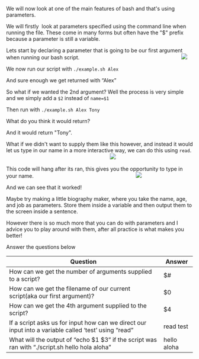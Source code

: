 We will now look at one of the main features of bash and that's using parameters.

  

We will firstly  look at parameters specified using the command line when running the file. These come in many forms but often have the "$" prefix because a parameter is still a variable.

Lets start by declaring a parameter that is going to be our first argument when running our bash script.
                                                                     ![](https://i.ibb.co/LCnNVNN/carbon-12.png)

  

  

We now run our script with `./example.sh Alex`

And sure enough we get returned with “Alex”

  

So what if we wanted the 2nd argument? Well the process is very simple and we simply add a `$2` instead of `name=$1`

  

Then run with `./example.sh Alex Tony`

What do you think it would return?

  

And it would return "Tony".

  

What if we didn't want to supply them like this however, and instead it would let us type in our name in a more interactive way, we can do this using `read`.
                                                                       ![](https://i.ibb.co/tzK62bK/carbon-13.png)

  

  

  

This code will hang after its ran, this gives you the opportunity to type in your name.
                                                                     ![](https://i.ibb.co/BCn4ptM/carbon-14.png)

  

  

And we can see that it worked!

  

Maybe try making a little biography maker, where you take the name, age, and job as parameters. Store them inside a variable and then output them to the screen inside a sentence. 

However there is so much more that you can do with parameters and I advice you to play around with them, after all practice is what makes you better! 

Answer the questions below

| Question                                                                                             | Answer |
| ---------------------------------------------------------------------------------------------------- | ------ |
| How can we get the number of arguments supplied to a script?                                         | $#       |
| How can we get the filename of our current script(aka our first argument)?                           | $0       |
| How can we get the 4th argument supplied to the script?                                              | $4       |
| If a script asks us for input how can we direct our input into a variable called ‘test’ using “read” | read test       |
| What will the output of “echo $1 $3” if the script was ran with “./script.sh hello hola aloha”                                                                                                     | hello aloha       |
